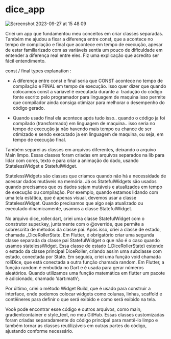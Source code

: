 # dice_app

![Screenshot 2023-09-27 at 15 48 09](https://github.com/HektorTI/dice_app/assets/142464152/9be571c5-b550-47e0-95c0-cd26ddc46e3c)


Criei um app que fundamentou meu conceitos em criar classes separadas. Também me ajudou a fixar a diferença entre const, que a acontece no tempo de compilação e final que acontece em tempo de execução, apesar de estar familiarizado com as variáveis sentia um pouco de dificuldade em entender a diferença real entre eles. Fiz uma explicação que acredito ser fácil entendimento. 

 const / final types explanation : 

- A diferença entre const e final seria que CONST acontece no tempo de compilação e FINAL em tempo de execução. Isso quer dizer que quando colocamos const a variável é executada durante a  tradução do código fonte escrito pelo programador para linguagem de maquina isso permite que compilador ainda consiga otimizar para melhorar o desempenho do código gerado.

- Quando usado final ela acontece após tudo isso.. quando o código ja foi compilado (transformado) em linguagem de maquina.. isso seria no tempo de execução ja não havendo mais tempo ou chance de ser otimizado e sendo executado ja em linguagem de maquina, ou seja, em tempo de execução final.


Também separei as classes em arquivos diferentes, deixando o arquivo Main limpo. Essas classes foram criadas em arquivos separados na lib para lidar com cores, texto e para criar a animação do dado, usando StatelessWidget e StatefulWidget.

StatelessWidgets são classes que criamos quando não há a necessidade de acessar dados mutáveis na memória. Já os StatefulWidgets são usados quando precisamos que os dados sejam mutáveis e atualizados em tempo de execução ou compilação. Por exemplo, quando estamos lidando com uma tela estática, que é apenas visual, devemos usar a classe StatelessWidget. Quando precisamos que algo seja atualizado ou executado dinamicamente, usamos a classe StatefulWidget.

No arquivo dice_roller.dart, criei uma classe StatefulWidget com o construtor super.key, juntamente com o @override, que permite a sobrescrita de métodos da classe pai. Após isso, criei a classe de estado, chamada _DiceRollerState. Em Flutter, é obrigatório criar uma segunda classe separada da classe pai StatefulWidget o que não é o caso quando usamos statelessWidget. Essa classe de estado (_DiceRollerState) estende o estado da classe principal DiceRoller, criando assim uma subclasse com estado, conectada por State<DiceRoller>. Em seguida, criei uma função void chamada rollDice, que está conectada a outra função chamada random. Em Flutter, a função random é embutida no Dart e é usada para gerar números aleatórios. Quando utilizamos uma função matemática em flutter um pacote é adicionado, chamado ‘dart:math’;.

Por último, criei o método Widget Build, que é usado para construir a interface, onde podemos colocar widgets como colunas, linhas, scaffold e contêineres para definir o que será exibido e como será exibido na tela.

Você pode encontrar esse código e outros arquivos, como main, gradientcontainer e style_text, no meu GitHub. Essas classes customizadas foram criadas separadamente do código principal para mantê-lo limpo e também tornar as classes reutilizáveis em outras partes do código, ajustando conforme necessário. 
